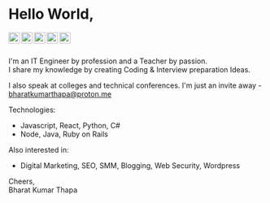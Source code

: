 # Hello World,

<a href="https://youtube.com/bharatkumarthapa">
  <img align="left" alt="Bharat Kumar Thapa - Youtube" width="22px" src="https://cdn.jsdelivr.net/npm/simple-icons@v3/icons/youtube.svg"/>
</a>
<a href="https://linkedin.com/in/bharatkumarthapa">
  <img align="left" alt="Bharat Kumar Thapa - LinkedIn" width="22px" src="https://cdn.jsdelivr.net/npm/simple-icons@v3/icons/linkedin.svg"/>
</a>
<a href="https://instagram.com/bharatkumarthapa">
  <img align="left" alt="Bharat Kumar Thapa - Instagram" width="22px" src="https://cdn.jsdelivr.net/npm/simple-icons@v3/icons/instagram.svg"/>
</a>
<a href="https://twitter.com/bharatkumarthapa">
  <img align="left" alt="Bharat Kumar Thapa - Twitter" width="22px" src="https://cdn.jsdelivr.net/npm/simple-icons@v3/icons/twitter.svg"/>
</a>
<a href="https://facebook.com/bharatkumarthapa">
  <img align="left" alt="Bharat Kumar Thapa - Facebook" width="22px" src="https://cdn.jsdelivr.net/npm/simple-icons@v3/icons/facebook.svg"/>
</a>
<br />
<br />

I'm an IT Engineer by profession and a Teacher by passion.  
I share my knowledge by creating Coding & Interview preparation Ideas.  


I also speak at colleges and technical conferences. I'm just an invite away - bharatkumarthapa@proton.me

Technologies:
- Javascript, React, Python, C#
- Node, Java, Ruby on Rails

Also interested in:
- Digital Marketing, SEO, SMM, Blogging, Web Security, Wordpress  

Cheers,  
Bharat Kumar Thapa  
<!-- [Bharatkumarthapa.com.np](https://Bharatkumarthapa.com.np/) -->
